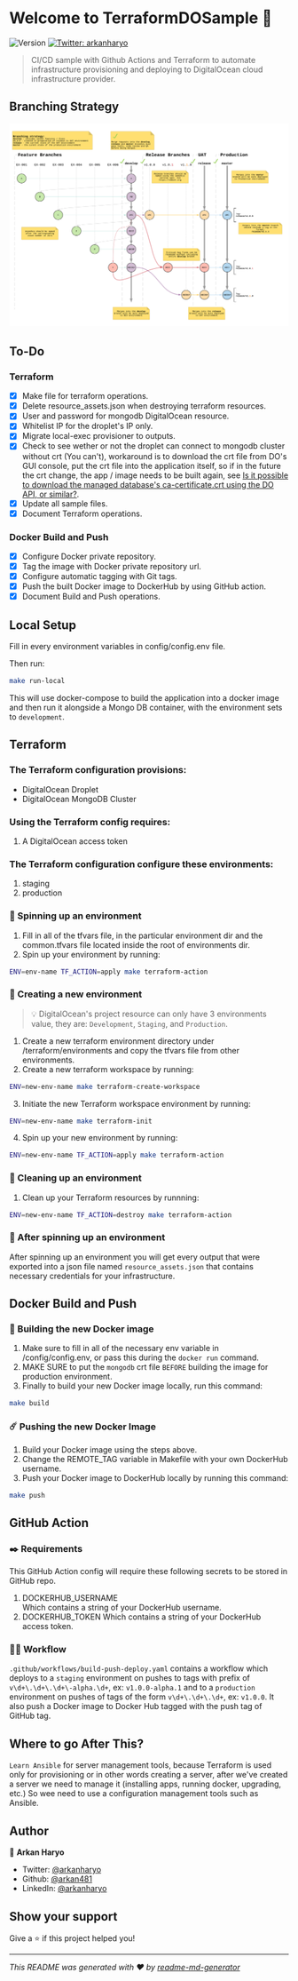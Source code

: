 # Welcome to TerraformDOSample 👋
![Version](https://img.shields.io/badge/version-v1.0.0-blue.svg?cacheSeconds=2592000)
[![Twitter: arkanharyo](https://img.shields.io/twitter/follow/arkanharyo.svg?style=social)](https://twitter.com/arkanharyo)

> CI/CD sample with Github Actions and Terraform to automate infrastructure provisioning and deploying to DigitalOcean cloud infrastructure provider.

## Branching Strategy
![Git Workflow](GitWorkflow.png "Git Workflow")

## To-Do
### Terraform
- [x] Make file for terraform operations.
- [x] Delete resource_assets.json when destroying terraform resources.
- [x] User and password for mongodb DigitalOcean resource.
- [x] Whitelist IP for the droplet's IP only.
- [x] Migrate local-exec provisioner to outputs.
- [x] Check to see wether or not the droplet can connect to mongodb cluster without crt (You can't), workaround is to download the crt file from DO's GUI console, put the crt file into the application itself, so if in the future the crt change, the app / image needs to be built again, see [Is it possible to download the managed database's ca-certificate.crt using the DO API, or similar?](https://www.digitalocean.com/community/questions/is-it-possible-to-download-the-managed-database-s-ca-certificate-crt-using-the-do-api-or-similar).
- [x] Update all sample files.
- [x] Document Terraform operations.

### Docker Build and Push
- [x] Configure Docker private repository.
- [x] Tag the image with Docker private repository url.
- [x] Configure automatic tagging with Git tags.
- [x] Push the built Docker image to DockerHub by using GitHub action.
- [x] Document Build and Push operations.

## Local Setup
Fill in every environment variables in config/config.env file.

Then run:

```zsh
make run-local
```

This will use docker-compose to build the application into a docker image and then run it alongside a Mongo DB container, with the environment sets to `development`.

## Terraform
### The Terraform configuration provisions:
- DigitalOcean Droplet
- DigitalOcean MongoDB Cluster

### Using the Terraform config requires:
1. A DigitalOcean access token

### The Terraform configuration configure these environments:
1. staging
2. production

### 🚀 Spinning up an environment
1. Fill in all of the tfvars file, in the particular environment dir and the common.tfvars file located inside the root of environments dir.
2. Spin up your environment by running:
```zsh
ENV=env-name TF_ACTION=apply make terraform-action
```

### 🌟 Creating a new environment
> 💡 DigitalOcean's project resource can only have 3 environments value, they are: `Development`, `Staging`, and `Production`.
1. Create a new terraform environment directory under /terraform/environments and copy the tfvars file from other environments.
2. Create a new terraform workspace by running:
```zsh
ENV=new-env-name make terraform-create-workspace
```
3. Initiate the new Terraform workspace environment by running:
```zsh
ENV=new-env-name make terraform-init
```
4. Spin up your new environment by running:
```zsh
ENV=new-env-name TF_ACTION=apply make terraform-action
```

### 🧨 Cleaning up an environment
1. Clean up your Terraform resources by runnning:
```zsh
ENV=new-env-name TF_ACTION=destroy make terraform-action
```

### 📜 After spinning up an environment
After spinning up an environment you will get every output that were exported into a json file named `resource_assets.json` that contains necessary credentials for your infrastructure.

## Docker Build and Push
### 📀 Building the new Docker image
1. Make sure to fill in all of the necessary env variable in /config/config.env, or pass this during the `docker run` command.
2. MAKE SURE to put the `mongodb` crt file `BEFORE` building the image for production environment.
3. Finally to build your new Docker image locally, run this command:
```zsh
make build
```

### ☄️ Pushing the new Docker Image
1. Build your Docker image using the steps above.
2. Change the REMOTE_TAG variable in Makefile with your own DockerHub username.
3. Push your Docker image to DockerHub locally by running this command:
```zsh
make push
```

## GitHub Action
### ✒️ Requirements
This GitHub Action config will require these following secrets to be stored in GitHub repo.
1. DOCKERHUB_USERNAME  
Which contains a string of your DockerHub username.
2. DOCKERHUB_TOKEN
Which contains a string of your DockerHub access token.

### 🧙‍♂️ Workflow
`.github/workflows/build-push-deploy.yaml` contains a workflow which deploys to a `staging` environment on pushes to tags with prefix of `v\d+\.\d+\.\d+\-alpha.\d+`, ex: `v1.0.0-alpha.1` and to a `production` environment on pushes of tags of the form `v\d+\.\d+\.\d+`, ex: `v1.0.0`. It also push a Docker image to Docker Hub tagged with the push tag of GitHub tag.

## Where to go After This?
`Learn Ansible` for server management tools, because Terraform is used only for provisioning or in other words creating a server, after we've created a server we need to manage it (installing apps, running docker, upgrading, etc.) So wee need to use a configuration management tools such as Ansible.

## Author

👤 **Arkan Haryo**

* Twitter: [@arkanharyo](https://twitter.com/arkanharyo)
* Github: [@arkan481](https://github.com/arkan481)
* LinkedIn: [@arkanharyo](https://linkedin.com/in/arkanharyo)

## Show your support

Give a ⭐️ if this project helped you!


***
_This README was generated with ❤️ by [readme-md-generator](https://github.com/kefranabg/readme-md-generator)_